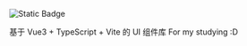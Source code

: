 ![Static Badge](https://img.shields.io/badge/kawaii-ui-pink)

基于 Vue3 + TypeScript + Vite 的 UI 组件库
For my studying  :D